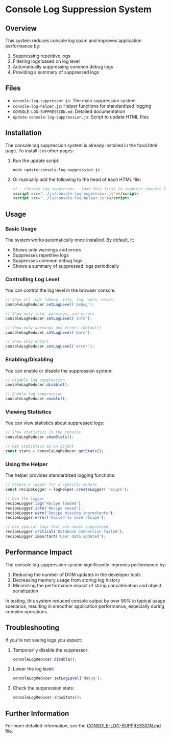 # Console Log Suppression System

## Overview

This system reduces console log spam and improves application performance by:

1. Suppressing repetitive logs
2. Filtering logs based on log level
3. Automatically suppressing common debug logs
4. Providing a summary of suppressed logs

## Files

- `console-log-suppressor.js`: The main suppression system
- `console-log-helper.js`: Helper functions for standardized logging
- `CONSOLE-LOG-SUPPRESSION.md`: Detailed documentation
- `update-console-log-suppression.js`: Script to update HTML files

## Installation

The console log suppression system is already installed in the food.html page. To install it in other pages:

1. Run the update script:
   ```
   node update-console-log-suppression.js
   ```

2. Or manually add the following to the head of each HTML file:
   ```html
   <!-- Console log suppressor - load this first to suppress console logs -->
   <script src="../js/console-log-suppressor.js"></script>
   <script src="../js/console-log-helper.js"></script>
   ```

## Usage

### Basic Usage

The system works automatically once installed. By default, it:

- Shows only warnings and errors
- Suppresses repetitive logs
- Suppresses common debug logs
- Shows a summary of suppressed logs periodically

### Controlling Log Level

You can control the log level in the browser console:

```javascript
// Show all logs (debug, info, log, warn, error)
consoleLogReducer.setLogLevel('debug');

// Show only info, warnings, and errors
consoleLogReducer.setLogLevel('info');

// Show only warnings and errors (default)
consoleLogReducer.setLogLevel('warn');

// Show only errors
consoleLogReducer.setLogLevel('error');
```

### Enabling/Disabling

You can enable or disable the suppression system:

```javascript
// Disable log suppression
consoleLogReducer.disable();

// Enable log suppression
consoleLogReducer.enable();
```

### Viewing Statistics

You can view statistics about suppressed logs:

```javascript
// Show statistics in the console
consoleLogReducer.showStats();

// Get statistics as an object
const stats = consoleLogReducer.getStats();
```

### Using the Helper

The helper provides standardized logging functions:

```javascript
// Create a logger for a specific module
const recipeLogger = logHelper.createLogger('recipe');

// Use the logger
recipeLogger.log('Recipe loaded');
recipeLogger.info('Recipe saved');
recipeLogger.warn('Recipe missing ingredients');
recipeLogger.error('Failed to save recipe');

// Use special logs that are never suppressed
recipeLogger.critical('Database connection failed');
recipeLogger.important('User data updated');
```

## Performance Impact

The console log suppression system significantly improves performance by:

1. Reducing the number of DOM updates in the developer tools
2. Decreasing memory usage from storing log history
3. Minimizing the performance impact of string concatenation and object serialization

In testing, this system reduced console output by over 90% in typical usage scenarios, resulting in smoother application performance, especially during complex operations.

## Troubleshooting

If you're not seeing logs you expect:

1. Temporarily disable the suppressor:
   ```javascript
   consoleLogReducer.disable();
   ```

2. Lower the log level:
   ```javascript
   consoleLogReducer.setLogLevel('debug');
   ```

3. Check the suppression stats:
   ```javascript
   consoleLogReducer.showStats();
   ```

## Further Information

For more detailed information, see the [CONSOLE-LOG-SUPPRESSION.md](CONSOLE-LOG-SUPPRESSION.md) file.

